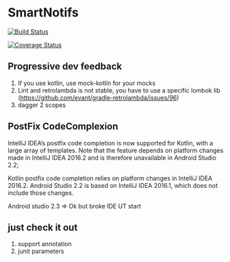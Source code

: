 # SmartNotifs
[![Build Status](https://travis-ci.org/laurentlr/smartNotif.svg?branch=master)](https://travis-ci.org/laurentlr/smartNotif)

[![Coverage Status](https://coveralls.io/repos/github/laurentlr/smartNotif/badge.svg?branch=master)](https://coveralls.io/github/laurentlr/smartNotif?branch=master)

Progressive dev feedback
----------------------
1. If you use kotlin, use mock-kotlin for your mocks
2. Lint and retrolambda is not stable, you have to use a specific lombok lib (https://github.com/evant/gradle-retrolambda/issues/96)
3. dagger 2 scopes

PostFix CodeComplexion
----------------------

IntelliJ IDEA’s postfix code completion is now supported for Kotlin, with a large array of templates.
 Note that the feature depends on platform changes made in IntelliJ IDEA 2016.2 and is therefore unavailable in Android Studio 2.2;

Kotlin postfix code completion relies on platform changes in IntelliJ IDEA 2016.2.
 Android Studio 2.2 is based on IntelliJ IDEA 2016.1,
 which does not include those changes.
 
 Android studio 2.3 => Ok but broke IDE UT start


just check it out
----------------------

1. support annotation 
2. junit parameters
